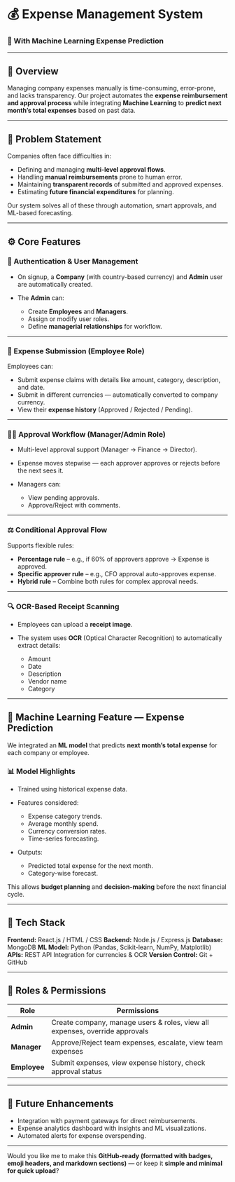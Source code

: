 # 💰 Expense Management System

### 🧠 With Machine Learning Expense Prediction

---

## 🚀 Overview

Managing company expenses manually is time-consuming, error-prone, and lacks transparency. Our project automates the **expense reimbursement and approval process** while integrating **Machine Learning** to **predict next month’s total expenses** based on past data.

---

## 🧩 Problem Statement

Companies often face difficulties in:

* Defining and managing **multi-level approval flows**.
* Handling **manual reimbursements** prone to human error.
* Maintaining **transparent records** of submitted and approved expenses.
* Estimating **future financial expenditures** for planning.

Our system solves all of these through automation, smart approvals, and ML-based forecasting.

---

## ⚙️ Core Features

### 🔐 Authentication & User Management

* On signup, a **Company** (with country-based currency) and **Admin** user are automatically created.
* The **Admin** can:

  * Create **Employees** and **Managers**.
  * Assign or modify user roles.
  * Define **managerial relationships** for workflow.

---

### 🧾 Expense Submission (Employee Role)

Employees can:

* Submit expense claims with details like amount, category, description, and date.
* Submit in different currencies — automatically converted to company currency.
* View their **expense history** (Approved / Rejected / Pending).

---

### 👨‍💼 Approval Workflow (Manager/Admin Role)

* Multi-level approval support (Manager → Finance → Director).
* Expense moves stepwise — each approver approves or rejects before the next sees it.
* Managers can:

  * View pending approvals.
  * Approve/Reject with comments.

---

### ⚖️ Conditional Approval Flow

Supports flexible rules:

* **Percentage rule** – e.g., if 60% of approvers approve → Expense is approved.
* **Specific approver rule** – e.g., CFO approval auto-approves expense.
* **Hybrid rule** – Combine both rules for complex approval needs.

---

### 🔍 OCR-Based Receipt Scanning

* Employees can upload a **receipt image**.
* The system uses **OCR** (Optical Character Recognition) to automatically extract details:

  * Amount
  * Date
  * Description
  * Vendor name
  * Category

---

## 🤖 Machine Learning Feature — Expense Prediction

We integrated an **ML model** that predicts **next month’s total expense** for each company or employee.

### 📊 Model Highlights

* Trained using historical expense data.
* Features considered:

  * Expense category trends.
  * Average monthly spend.
  * Currency conversion rates.
  * Time-series forecasting.
* Outputs:

  * Predicted total expense for the next month.
  * Category-wise forecast.

This allows **budget planning** and **decision-making** before the next financial cycle.

---

## 🧠 Tech Stack

**Frontend:** React.js / HTML / CSS
**Backend:** Node.js / Express.js
**Database:** MongoDB
**ML Model:** Python (Pandas, Scikit-learn, NumPy, Matplotlib)
**APIs:** REST API Integration for currencies & OCR
**Version Control:** Git + GitHub

---

## 👥 Roles & Permissions

| Role         | Permissions                                                                 |
| ------------ | --------------------------------------------------------------------------- |
| **Admin**    | Create company, manage users & roles, view all expenses, override approvals |
| **Manager**  | Approve/Reject team expenses, escalate, view team expenses                  |
| **Employee** | Submit expenses, view expense history, check approval status                |

---

## 🧾 Future Enhancements

* Integration with payment gateways for direct reimbursements.
* Expense analytics dashboard with insights and ML visualizations.
* Automated alerts for expense overspending.

---

Would you like me to make this **GitHub-ready (formatted with badges, emoji headers, and markdown sections)** — or keep it **simple and minimal for quick upload**?

